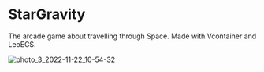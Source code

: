 # StarGravity

The arcade game about travelling through Space. Made with Vcontainer and LeoECS.

![photo_3_2022-11-22_10-54-32](https://user-images.githubusercontent.com/10513819/215990640-33ad276a-7997-42e0-b3a8-edee070fcdb4.jpg)
